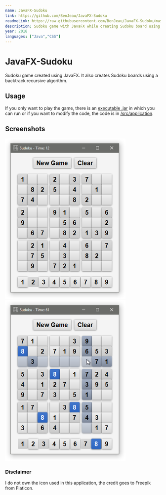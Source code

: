 ```yaml
---
name: JavaFX-Sudoku
link: https://github.com/BenJeau/JavaFX-Sudoku
readmeLink: https://raw.githubusercontent.com/BenJeau/JavaFX-Sudoku/master/README.md
description: Sudoku game with JavaFX while creating Sudoku board using a backtracking recursive algorithm
year: 2018
languages: ["Java","CSS"]
---
```


# JavaFX-Sudoku
Sudoku game created using JavaFX. It also creates Sudoku boards using a backtrack recursive algorithm.

## Usage
If you only want to play the game, there is an [executable .jar](Sudoku.jar) in which you can run or if you want to modify the code, the code is in [/src/application](/src/application).

## Screenshots

![Board](https://raw.githubusercontent.com/BenJeau/JavaFX-Sudoku/master/screenshots/Board.PNG)
![Play](https://raw.githubusercontent.com/BenJeau/JavaFX-Sudoku/master/screenshots/Play.png)

### Disclaimer
I do not own the icon used in this application, the credit goes to Freepik from Flaticon.
